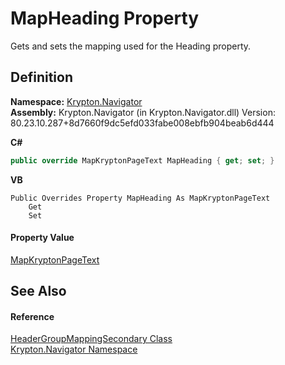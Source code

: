 # MapHeading Property


Gets and sets the mapping used for the Heading property.



## Definition
**Namespace:** <a href="a21ac074-d119-3dc6-bd1c-d3a12c0128bc.md">Krypton.Navigator</a>  
**Assembly:** Krypton.Navigator (in Krypton.Navigator.dll) Version: 80.23.10.287+8d7660f9dc5efd033fabe008ebfb904beab6d444

**C#**
``` C#
public override MapKryptonPageText MapHeading { get; set; }
```
**VB**
``` VB
Public Overrides Property MapHeading As MapKryptonPageText
	Get
	Set
```



#### Property Value
<a href="34450203-091a-815b-cefa-f5c3403e4d68.md">MapKryptonPageText</a>

## See Also


#### Reference
<a href="f7aed0dd-243d-ae3c-221f-cb4e1c4f606c.md">HeaderGroupMappingSecondary Class</a>  
<a href="a21ac074-d119-3dc6-bd1c-d3a12c0128bc.md">Krypton.Navigator Namespace</a>  
